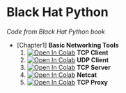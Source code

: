 # Black Hat Python
_Code from Black Hat Python book_

- [Chapter1] **Basic Networking Tools**
  1. [![Open In Colab](https://colab.research.google.com/assets/colab-badge.svg)](https://colab.research.google.com/github/damianiRiccardo90/BHP/blob/master/C1-Basic_Networking_Tools/TCP_Client.ipynb) **TCP Client**
  2. [![Open In Colab](https://colab.research.google.com/assets/colab-badge.svg)](https://colab.research.google.com/github/damianiRiccardo90/BHP/blob/master/C1-Basic_Networking_Tools/UDP_Client.ipynb) **UDP Client**
  3. [![Open In Colab](https://colab.research.google.com/assets/colab-badge.svg)](https://colab.research.google.com/github/damianiRiccardo90/BHP/blob/master/C1-Basic_Networking_Tools/TCP_Server.ipynb) **TCP Server**
  4. [![Open In Colab](https://colab.research.google.com/assets/colab-badge.svg)](https://colab.research.google.com/github/damianiRiccardo90/BHP/blob/master/C1-Basic_Networking_Tools/Netcat.ipynb) **Netcat**
  5. [![Open In Colab](https://colab.research.google.com/assets/colab-badge.svg)](https://colab.research.google.com/github/damianiRiccardo90/BHP/blob/master/C1-Basic_Networking_Tools/TCP_Proxy.ipynb) **TCP Proxy**
